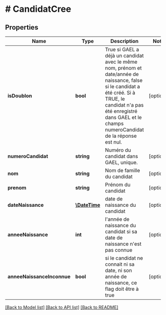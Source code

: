 # # CandidatCree

## Properties

Name | Type | Description | Notes
------------ | ------------- | ------------- | -------------
**isDoublon** | **bool** | True si GAEL a déjà un candidat avec le même nom, prénom et date/année de naissance, false si le candidat a été créé. Si à TRUE, le candidat n&#39;a pas été enregistré dans GAEL et le champs numeroCandidat de la réponse est nul. | [optional]
**numeroCandidat** | **string** | Numéro du candidat dans GAEL, unique. | [optional]
**nom** | **string** | Nom de famille du candidat | [optional]
**prenom** | **string** | Prénom du candidat | [optional]
**dateNaissance** | [**\DateTime**](\DateTime.md) | date de naissance du candidat | [optional]
**anneeNaissance** | **int** | l&#39;année de naissance du candidat si sa date de naissance n&#39;est pas connue | [optional]
**anneeNaissanceInconnue** | **bool** | si le candidat ne connait ni sa date, ni son année de naissance, ce flag doit être à true | [optional]

[[Back to Model list]](../../README.md#models) [[Back to API list]](../../README.md#endpoints) [[Back to README]](../../README.md)
